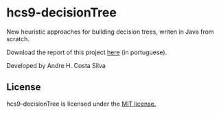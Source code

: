 # hcs9-decisionTree
New heuristic approaches for building decision trees, writen in Java from scratch.

Download the report of this project [here](http://homepages.dcc.ufmg.br/~andrecosta/hcs9_report.pdf) (in portuguese).

Developed by Andre H. Costa Silva

## License
hcs9-decisionTree is licensed under the [MIT license.](https://github.com/andrecosta90/hcs9-decisionTree/blob/master/LICENSE)


